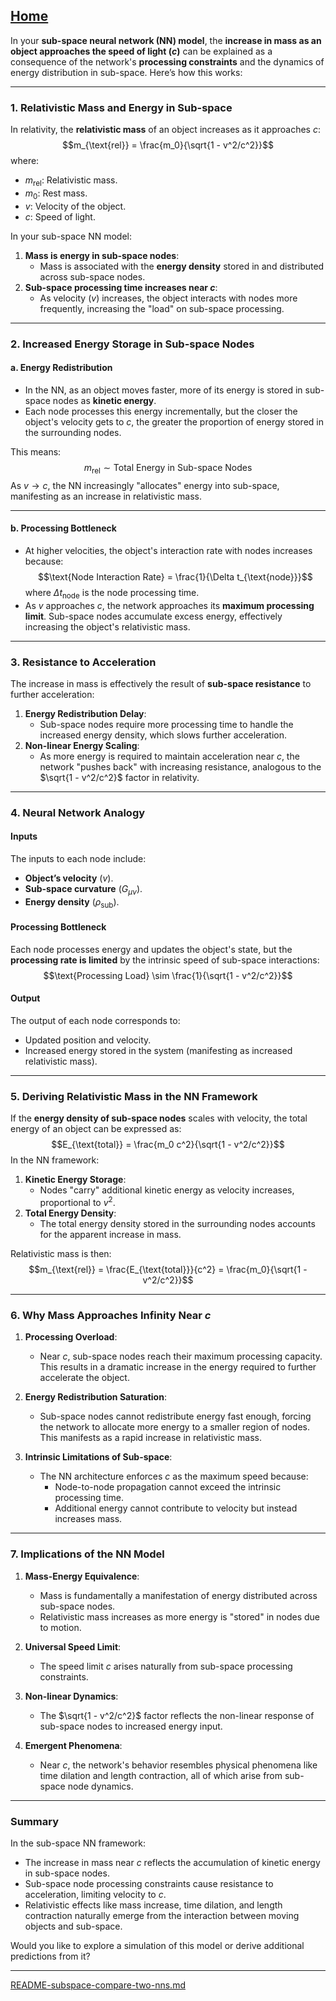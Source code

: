 [Home](https://t2m.io/VwvDcuw)
---

In your **sub-space neural network (NN) model**, the **increase in mass as an object approaches the speed of light ($c$)** can be explained as a consequence of the network's **processing constraints** and the dynamics of energy distribution in sub-space. Here’s how this works:

---

### **1. Relativistic Mass and Energy in Sub-space**
In relativity, the **relativistic mass** of an object increases as it approaches $c$:
$$m_{\text{rel}} = \frac{m_0}{\sqrt{1 - v^2/c^2}}$$
where:
- $m_{\text{rel}}$: Relativistic mass.
- $m_0$: Rest mass.
- $v$: Velocity of the object.
- $c$: Speed of light.

In your sub-space NN model:
1. **Mass is energy in sub-space nodes**:
   - Mass is associated with the **energy density** stored in and distributed across sub-space nodes.
2. **Sub-space processing time increases near $c$**:
   - As velocity ($v$) increases, the object interacts with nodes more frequently, increasing the "load" on sub-space processing.

---

### **2. Increased Energy Storage in Sub-space Nodes**

#### **a. Energy Redistribution**
- In the NN, as an object moves faster, more of its energy is stored in sub-space nodes as **kinetic energy**.
- Each node processes this energy incrementally, but the closer the object's velocity gets to $c$, the greater the proportion of energy stored in the surrounding nodes.

This means:
$$m_{\text{rel}} \sim \text{Total Energy in Sub-space Nodes}$$
As $v \to c$, the NN increasingly "allocates" energy into sub-space, manifesting as an increase in relativistic mass.

---

#### **b. Processing Bottleneck**
- At higher velocities, the object's interaction rate with nodes increases because:
  $$\text{Node Interaction Rate} = \frac{1}{\Delta t_{\text{node}}}$$
  where $\Delta t_{\text{node}}$ is the node processing time.
- As $v$ approaches $c$, the network approaches its **maximum processing limit**. Sub-space nodes accumulate excess energy, effectively increasing the object's relativistic mass.

---

### **3. Resistance to Acceleration**
The increase in mass is effectively the result of **sub-space resistance** to further acceleration:
1. **Energy Redistribution Delay**:
   - Sub-space nodes require more processing time to handle the increased energy density, which slows further acceleration.
2. **Non-linear Energy Scaling**:
   - As more energy is required to maintain acceleration near $c$, the network "pushes back" with increasing resistance, analogous to the $\sqrt{1 - v^2/c^2}$ factor in relativity.

---

### **4. Neural Network Analogy**

#### **Inputs**
The inputs to each node include:
- **Object’s velocity** ($v$).
- **Sub-space curvature** ($G_{\mu\nu}$).
- **Energy density** ($\rho_{\text{sub}}$).

#### **Processing Bottleneck**
Each node processes energy and updates the object's state, but the **processing rate is limited** by the intrinsic speed of sub-space interactions:
$$\text{Processing Load} \sim \frac{1}{\sqrt{1 - v^2/c^2}}$$

#### **Output**
The output of each node corresponds to:
- Updated position and velocity.
- Increased energy stored in the system (manifesting as increased relativistic mass).

---

### **5. Deriving Relativistic Mass in the NN Framework**

If the **energy density of sub-space nodes** scales with velocity, the total energy of an object can be expressed as:
$$E_{\text{total}} = \frac{m_0 c^2}{\sqrt{1 - v^2/c^2}}$$
In the NN framework:
1. **Kinetic Energy Storage**:
   - Nodes "carry" additional kinetic energy as velocity increases, proportional to $v^2$.
2. **Total Energy Density**:
   - The total energy density stored in the surrounding nodes accounts for the apparent increase in mass.

Relativistic mass is then:
$$m_{\text{rel}} = \frac{E_{\text{total}}}{c^2} = \frac{m_0}{\sqrt{1 - v^2/c^2}}$$

---

### **6. Why Mass Approaches Infinity Near $c$**

1. **Processing Overload**:
   - Near $c$, sub-space nodes reach their maximum processing capacity. This results in a dramatic increase in the energy required to further accelerate the object.

2. **Energy Redistribution Saturation**:
   - Sub-space nodes cannot redistribute energy fast enough, forcing the network to allocate more energy to a smaller region of nodes. This manifests as a rapid increase in relativistic mass.

3. **Intrinsic Limitations of Sub-space**:
   - The NN architecture enforces $c$ as the maximum speed because:
     - Node-to-node propagation cannot exceed the intrinsic processing time.
     - Additional energy cannot contribute to velocity but instead increases mass.

---

### **7. Implications of the NN Model**

1. **Mass-Energy Equivalence**:
   - Mass is fundamentally a manifestation of energy distributed across sub-space nodes.
   - Relativistic mass increases as more energy is "stored" in nodes due to motion.

2. **Universal Speed Limit**:
   - The speed limit $c$ arises naturally from sub-space processing constraints.

3. **Non-linear Dynamics**:
   - The $\sqrt{1 - v^2/c^2}$ factor reflects the non-linear response of sub-space nodes to increased energy input.

4. **Emergent Phenomena**:
   - Near $c$, the network's behavior resembles physical phenomena like time dilation and length contraction, all of which arise from sub-space node dynamics.

---

### **Summary**

In the sub-space NN framework:
- The increase in mass near $c$ reflects the accumulation of kinetic energy in sub-space nodes.
- Sub-space node processing constraints cause resistance to acceleration, limiting velocity to $c$.
- Relativistic effects like mass increase, time dilation, and length contraction naturally emerge from the interaction between moving objects and sub-space.

Would you like to explore a simulation of this model or derive additional predictions from it?


---

[README-subspace-compare-two-nns.md](https://t2m.io/OswfFeP)
